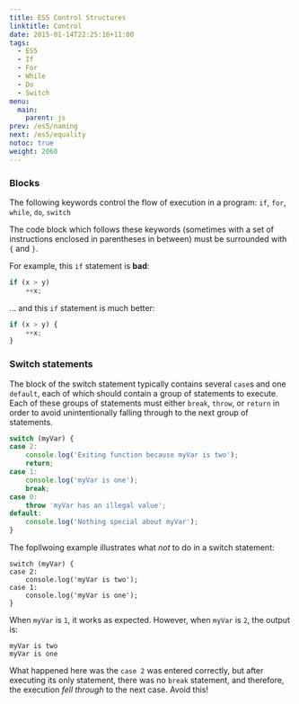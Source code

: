 ```yaml
---
title: ES5 Control Structures
linktitle: Control
date: 2015-01-14T22:25:16+11:00
tags:
  - ES5
  - If
  - For
  - While
  - Do
  - Switch
menu:
  main:
    parent: js
prev: /es5/naming
next: /es5/equality
notoc: true
weight: 2060
---
```


### Blocks

The following keywords control the flow of execution in a program:
`if`, `for`, `while`, `do`, `switch`

The code block which follows these keywords
(sometimes with a set of instructions enclosed in parentheses in between)
must be surrounded with `{` and `}`.

For example, this `if` statement is **bad**:

```javascript
if (x > y)
	++x;
```
... and this `if` statement is much better:

```javascript
if (x > y) {
	++x;
}
```

### Switch statements

The block of the switch statement typically contains several `case`s and one `default`,
each of which should contain a group of statements to execute.
Each of these groups of statements must either `break`, `throw`, or `return` in order to avoid unintentionally falling through to the next group of statements.

```javascript
switch (myVar) {
case 2:
	console.log('Exiting function because myVar is two');
	return;
case 1:
	console.log('myVar is one');
	break;
case 0:
	throw 'myVar has an illegal value';
default:
	console.log('Nothing special about myVar');
}
```
The fopllwoing example illustrates what *not* to do in a switch statement:

```javscript
switch (myVar) {
case 2:
	console.log('myVar is two');
case 1:
	console.log('myVar is one');
}
```

When `myVar` is `1`, it works as expected.
However, when `myVar` is `2`, the output is:

```
myVar is two
myVar is one
```

What happened here was the `case 2` was entered correctly,
but after executing its only statement,
there was no `break` statement,
and therefore, the execution *fell through* to the next case.
Avoid this!
